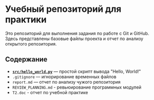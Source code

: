 # Учебный репозиторий для практики

Это репозиторий для выполнения задания по работе с Git и GitHub.  
Здесь представлены базовые файлы проекта и отчет по анализу открытого репозитория.

## Содержание
- [**`src/hello_world.py`**](./https://github.com/helsidee/review-practice--naumov-/blob/main/src/hello_world.py) — простой скрипт вывода "Hello, World!"
- `.gitignore` — игнорирование временных файлов
- `report.md` — отчет по анализу чужого репозитория
- `REVIEW_PLANNING.md` - ревьюирование программных модулей
- `T2.doc` - отчет по учебной практике
